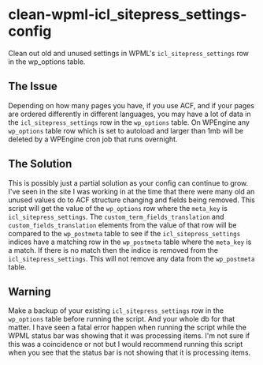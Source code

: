 # clean-wpml-icl_sitepress_settings-config
Clean out old and unused settings in WPML's `icl_sitepress_settings` row in the wp_options table.

## The Issue
Depending on how many pages you have, if you use ACF, and if your pages are ordered differently in different languages, you may have a lot of data in the `icl_sitepress_settings` row in the `wp_options` table. On WPEngine any `wp_options` table row which is set to autoload and larger than 1mb will be deleted by a WPEngine cron job that runs overnight.

## The Solution
This is possibly just a partial solution as your config can continue to grow. I've seen in the site I was working in at the time that there were many old an unused values do to ACF structure changing and fields being removed.
This script will get the value of the `wp_options` row where the `meta_key` is `icl_sitepress_settings`. The `custom_term_fields_translation` and `custom_fields_translation` elements from the value of that row will be compared to the `wp_postmeta` table to see if the `icl_sitepress_settings` indices have a matching row in the `wp_postmeta` table where the `meta_key` is a match. If there is no match then the indice is removed from the `icl_sitepress_settings`. This will not remove any data from the `wp_postmeta` table.

## Warning
Make a backup of your existing `icl_sitepress_settings` row in the `wp_options` table before running the script. And your whole db for that matter.
I have seen a fatal error happen when running the script while the WPML status bar was showing that it was processing items. I'm not sure if this was a coincidence or not but I would recommend running this script when you see that the status bar is not showing that it is processing items.
